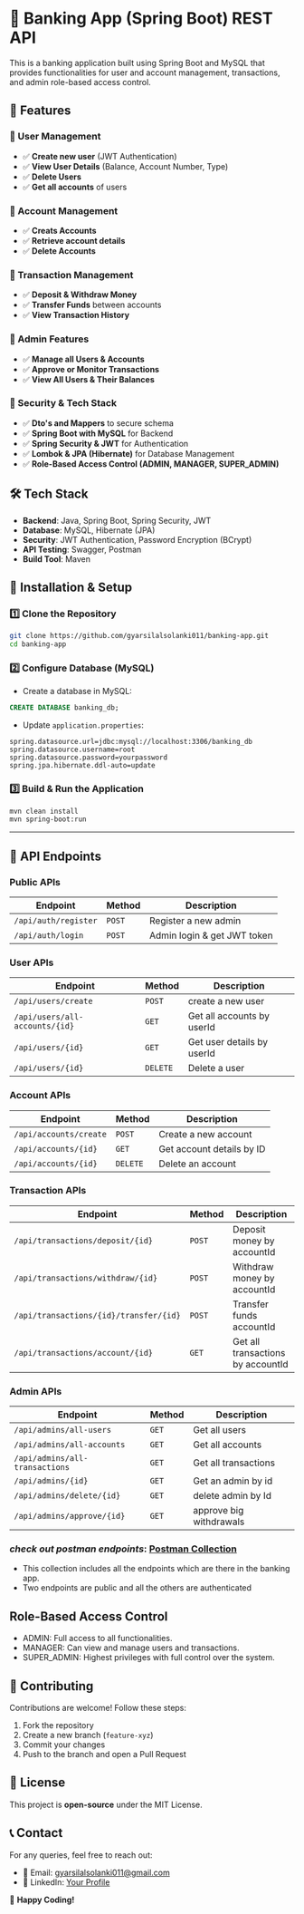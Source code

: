 # 🏦 Banking App (Spring Boot) REST API
This is a banking application built using Spring Boot and MySQL that provides functionalities for user and account management, transactions, and admin role-based access control.

## 🚀 Features

### 🔹 User Management
- ✅ **Create new user** (JWT Authentication)
- ✅ **View User Details** (Balance, Account Number, Type)
- ✅ **Delete Users**
- ✅ **Get all accounts** of users

### 🔹 Account Management
- ✅ **Creats Accounts**
- ✅ **Retrieve account details**
- ✅ **Delete Accounts**

### 🔹 Transaction Management
- ✅ **Deposit & Withdraw Money**
- ✅ **Transfer Funds** between accounts
- ✅ **View Transaction History**

### 🔹 Admin Features
- ✅ **Manage all Users & Accounts**
- ✅ **Approve or Monitor Transactions**
- ✅ **View All Users & Their Balances**

### 🔹 Security & Tech Stack
- ✅ **Dto's and Mappers** to secure schema
- ✅ **Spring Boot with MySQL** for Backend
- ✅ **Spring Security & JWT** for Authentication
- ✅ **Lombok & JPA (Hibernate)** for Database Management
- ✅ **Role-Based Access Control (ADMIN, MANAGER, SUPER_ADMIN)**


## 🛠️ Tech Stack

- **Backend**: Java, Spring Boot, Spring Security, JWT
- **Database**: MySQL, Hibernate (JPA)
- **Security**: JWT Authentication, Password Encryption (BCrypt)
- **API Testing**: Swagger, Postman
- **Build Tool**: Maven


## 📌 Installation & Setup

### 1️⃣ Clone the Repository
```sh
git clone https://github.com/gyarsilalsolanki011/banking-app.git
cd banking-app
```

### 2️⃣ Configure Database (MySQL)
- Create a database in MySQL:
```sql
CREATE DATABASE banking_db;
```
- Update `application.properties`:
```properties
spring.datasource.url=jdbc:mysql://localhost:3306/banking_db
spring.datasource.username=root
spring.datasource.password=yourpassword
spring.jpa.hibernate.ddl-auto=update
```

### 3️⃣ Build & Run the Application
```sh
mvn clean install
mvn spring-boot:run
```

---

## 🔗 API Endpoints

### **Public APIs**
| Endpoint | Method | Description |
|----------|--------|-------------|
| `/api/auth/register` | `POST` | Register a new admin |
| `/api/auth/login` | `POST` | Admin login & get JWT token |

### **User APIs**
| Endpoint | Method | Description |
|----------|--------|-------------|
| `/api/users/create` | `POST` | create a new user |
| `/api/users/all-accounts/{id}` | `GET` | Get all accounts by userId |
| `/api/users/{id}` | `GET` | Get user details by userId |
| `/api/users/{id}` | `DELETE` | Delete a user |

### **Account APIs**
| Endpoint | Method | Description |
|----------|--------|-------------|
| `/api/accounts/create` | `POST` | Create a new account |
| `/api/accounts/{id}` | `GET` | Get account details by ID |
| `/api/accounts/{id}` | `DELETE` | Delete an account |


### **Transaction APIs**
| Endpoint | Method | Description |
|----------|--------|-------------|
| `/api/transactions/deposit/{id}` | `POST` | Deposit money by accountId |
| `/api/transactions/withdraw/{id}` | `POST` | Withdraw money by accountId |
| `/api/transactions/{id}/transfer/{id}` | `POST` | Transfer funds accountId |
| `/api/transactions/account/{id}` | `GET` | Get all transactions by accountId |

### **Admin APIs**
| Endpoint | Method | Description |
|----------|--------|-------------|
| `/api/admins/all-users` | `GET` | Get all users |
| `/api/admins/all-accounts` | `GET` | Get all accounts |
| `/api/admins/all-transactions` | `GET` | Get all transactions |
| `/api/admins/{id}` | `GET` | Get an admin by id |
| `/api/admins/delete/{id}` | `GET` | delete admin by Id |
| `/api/admins/approve/{id}` | `GET` | approve big withdrawals |

### ***check out postman endpoints***: [Postman Collection](https://web.postman.co/workspace/My-Workspace~5b2bb1d9-e414-4bb4-84bc-e56548eeb511/collection/33712155-a43fad36-0aff-4b86-98a4-d9bab5480201?action=share&source=copy-link&creator=33712155&active-environment=2c67ea37-2bc1-4936-8c24-1e6df7a58416)
- This collection includes all the endpoints which are there in the banking app.
- Two endpoints are public and all the others are authenticated

## Role-Based Access Control
- ADMIN: Full access to all functionalities.
- MANAGER: Can view and manage users and transactions.
- SUPER_ADMIN: Highest privileges with full control over the system.

## 🤝 Contributing
Contributions are welcome! Follow these steps:
1. Fork the repository
2. Create a new branch (`feature-xyz`)
3. Commit your changes
4. Push to the branch and open a Pull Request


## 📜 License
This project is **open-source** under the MIT License.


## 📞 Contact
For any queries, feel free to reach out:
- 📧 Email: gyarsilalsolanki011@gmail.com
- 🔗 LinkedIn: [Your Profile](https://linkedin.com/in/gyarsilalsolanki)

🚀 **Happy Coding!**

